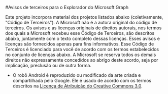 #<a name="third-party-notices-for-microsoft-graph-explorer"></a>Avisos de terceiros para o Explorador do Microsoft Graph

Este projeto incorpora material dos projetos listados abaixo (coletivamente, "Código de Terceiros"). A Microsoft não é a autora original do código de terceiros. Os avisos e as licenças originais de direitos autorais, nos termos dos quais a Microsoft recebeu esse Código de Terceiros, são descritos abaixo, juntamente com o texto completo dessas licenças. Esses avisos e licenças são fornecidos apenas para fins informativos. Esse Código de Terceiros é licenciado para você de acordo com os termos estabelecidos no conjunto de licenças abaixo. A Microsoft se reserva todos os demais direitos não expressamente concedidos ao abrigo deste acordo, seja por implicação, preclusão ou de outra forma. 

- O robô Android é reproduzido ou modificado da arte criada e compartilhada pelo Google. Ele é usado de acordo com os termos descritos na [Licença de Atribuição do Creative Commons 3.0](http://creativecommons.org/licenses/by/3.0/).